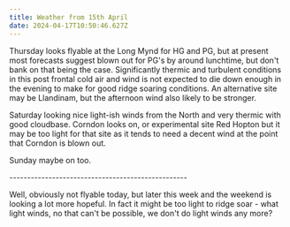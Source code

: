 ```yaml
---
title: Weather from 15th April
date: 2024-04-17T10:50:46.627Z
---
```

Thursday looks flyable at the Long Mynd for HG and PG, but at present most forecasts suggest blown out for PG's by around lunchtime, but don't bank on that being the case.  Significantly thermic and turbulent conditions in this post frontal cold air and wind is not expected to die down enough in the evening to make for good ridge soaring conditions.  An alternative site may be Llandinam, but the afternoon wind also likely to be stronger.

Saturday looking nice light-ish winds from the North and very thermic with good cloudbase.  Corndon looks on, or experimental site Red Hopton but it may be too light for that site as it tends to need a decent wind at the point that Corndon is blown out.

Sunday maybe on too.

\--------------------------------------------------

Well, obviously not flyable today, but later this week and the weekend is looking a lot more hopeful.  In fact it might be too light to ridge soar - what light winds, no that can't be possible, we don't do light winds any more?